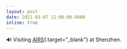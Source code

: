```yaml
---
layout: post
date: 2021-03-07 12:00:00-0400
inline: true
---
```


🔊 Visiting [AIRS](https://airs.cuhk.edu.cn/en){:target="\_blank"} at Shenzhen.
